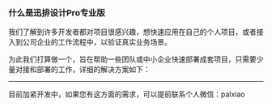 ### 什么是迅排设计Pro专业版

我们了解到许多开发者都对项目很感兴趣，想快速应用在自己的个人项目，或者接入到公司企业的工作流程中，以验证真实业务场景。

为此我们打算做一个，旨在帮助一些团队或中小企业快速部署成套项目，只需要少量对接和部署的工作，详细的解决方案如下：

------

目前加紧开发中，如果您有这方面的需求，可以提前联系个人微信：palxiao